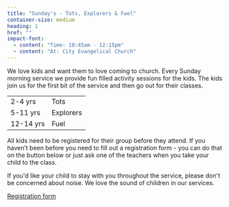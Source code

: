 ```yaml
---
title: "Sunday's - Tots, Explorers & Fuel"
container-size: medium
heading: 1
href: ""
impact-font:
  - content: "Time: 10:45am - 12:15pm"
  - content: "At: City Evangelical Church"
---
```


We love kids and want them to love coming to church. Every Sunday morning service we provide fun filled activity sessions for the kids. The kids join us for the first bit of the service and then go out for their classes.

<table>
  <tbody>
    <tr>
      <td>2-4 yrs</td>
			<td>Tots</td>
		</tr>
		<tr>
			<td>5-11 yrs</td>
			<td>Explorers</td>
		</tr>
		<tr>
			<td>12-14 yrs</td>
			<td>Fuel</td>
		</tr>
	</tbody>
</table>

All kids need to be registered for their group before they attend. If you haven’t been before you need to fill out a registration form - you can do that on the button below or just ask one of the teachers when you take your child to the class.

If you'd like your child to stay with you throughout the service, please don't be concerned about noise. We love the sound of children in our services.

<div class="text-center">
  <a class="button accent-button" href="{{ page.href }}">Registration form</a>
</div>
